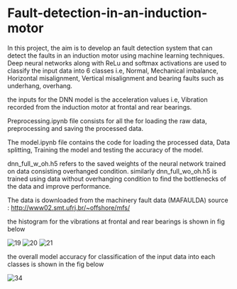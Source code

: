 # Fault-detection-in-an-induction-motor

In this project, the aim is to develop an fault detection system that can detect the faults in an induction motor using machine learning techniques.
Deep neural networks along with ReLu and softmax activations are used to classify the input data into 6 classes i.e, Normal, Mechanical imbalance, Horizontal misalignment, Vertical misalignment and bearing faults such as underhang, overhang. 

the inputs for the  DNN model is the acceleration values i.e, Vibration recorded from the induction motor at  frontal and rear bearings.

Preprocessing.ipynb file consists for all the for loading the raw data, preprocessing and saving the processed data.

The model.ipynb file contains the code for loading the processed data, Data splitting, Training the model and testing the accuracy of the model.

dnn_full_w_oh.h5 refers to the saved weights of the neural network trained on data consisting overhanged condition. similarly dnn_full_wo_oh.h5 is trained using data without overhanging condition to find the bottlenecks of the data and improve performance.

The data is downloaded from the machinery fault data (MAFAULDA) source : http://www02.smt.ufrj.br/~offshore/mfs/

the histogram for the vibrations at frontal and rear bearings is shown in fig below

![19](https://user-images.githubusercontent.com/61615845/173837265-d688d54a-4de3-4cc1-9c76-c4206411a9ee.png)
![20](https://user-images.githubusercontent.com/61615845/173837310-e76a361e-4505-4a32-917e-5bbe819bf73e.png)
![21](https://user-images.githubusercontent.com/61615845/173837330-f0793e7e-4cdf-48e0-b084-fdc87ba0a97c.png)


the overall model accuracy for classification of the input data into each classes is shown in the fig below

![34](https://user-images.githubusercontent.com/61615845/173838137-37d01cf1-54c1-40b8-a601-4021fb47b9bf.png)


